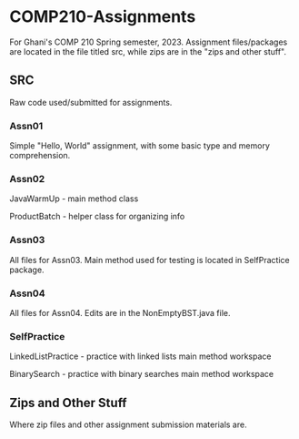 # COMP210-Assignments
For Ghani's COMP 210 Spring semester, 2023. 
Assignment files/packages are located in the file titled src, while zips are in the "zips and other stuff".

## SRC
Raw code used/submitted for assignments.

### Assn01
Simple "Hello, World" assignment, with some basic type and memory comprehension.

### Assn02
JavaWarmUp - main method class

ProductBatch - helper class for organizing info

### Assn03
All files for Assn03. Main method used for testing is located in SelfPractice package.

### Assn04
All files for Assn04. Edits are in the NonEmptyBST.java file.

### SelfPractice
LinkedListPractice - practice with linked lists main method workspace

BinarySearch - practice with binary searches main method workspace

## Zips and Other Stuff
Where zip files and other assignment submission materials are.
